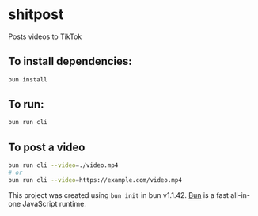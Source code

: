 # shitpost

Posts videos to TikTok

## To install dependencies:

```bash
bun install
```

## To run:

```bash
bun run cli
```

## To post a video

```bash
bun run cli --video=./video.mp4
# or
bun run cli --video=https://example.com/video.mp4
```

This project was created using `bun init` in bun v1.1.42. [Bun](https://bun.sh) is a fast all-in-one JavaScript runtime.
